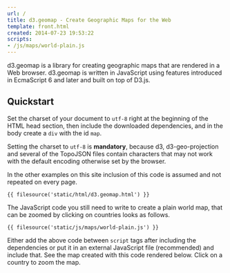```yaml
---
url: /
title: d3.geomap - Create Geographic Maps for the Web
template: front.html
created: 2014-07-23 19:53:22
scripts:
- /js/maps/world-plain.js
---
```

d3.geomap is a library for creating geographic maps that are rendered in a Web browser. d3.geomap is written in JavaScript using features introduced in EcmaScript 6 and later and built on top of D3.js.

## Quickstart

Set the charset of your document to `utf-8` right at the beginning of the HTML head section, then include the downloaded dependencies, and in the body create a `div` with the id `map`.

Setting the charset to `utf-8` is **mandatory**, because d3, d3-geo-projection and several of the TopoJSON files contain characters that may not work with the default encoding otherwise set by the browser.

In the other examples on this site inclusion of this code is assumed and not repeated on every page.

    {{ filesource('static/html/d3.geomap.html') }}

The JavaScript code you still need to write to create a plain world map, that can be zoomed by clicking on countries looks as follows.

    {{ filesource('static/js/maps/world-plain.js') }}

Either add the above code between `script` tags after including the dependencies or put it in an external JavaScript file (recommended) and include that. See the map created with this code rendered below. Click on a country to zoom the map.